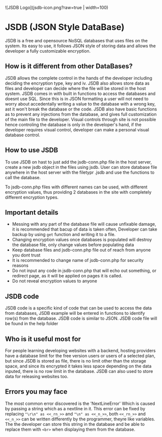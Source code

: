 ![JSDB Logo](jsdb-icon.png?raw=true | width=100)
# JSDB (JSON Style DataBase)
JSDB is a free and opensource NoSQL databases that uses files on the system. Its easy to use, it follows JSON style of storing data and allows the developer a fully customizable encryption. 

## How is it different from other DataBases?
 
JSDB allows the complete control in the hands of the developer including deciding the encryption type, key and iv. JSDB also allows store data as files and developer can decide where the file will be stored in the host system. JSDB comes in with built in functions to access the databases and doesnt use SQL. Since this is in JSON formatting a user will not need to worry about accedentally writing a value to the database with a wrong key, ast it won't break the database or the code. JSDB also have basic functions as to prevent any injections from the database, and gives full customization of the main file to the developer. Visual controls through site is not possible hence controling the database is only in the developer's hand, if the developer requires visual control, developer can make a personal visual database control.

## How to use JSDB

To use JSDB on hast to just add the jsdb-conn.php file in the host server, create a new jsdb object in the files using jsdb. User can store database file anywhere in the host server with the filetypr .jsdb and use the functions to call the database. 

To jsdb-conn.php files with different names can be used, with different encryption values, thus providing 2 databases in the site with completely different encryption types.

## Important details

* Messing with any part of the database file will cause unfixable damage, it is recommended that bacup of data is taken often, Developer can take backup by using `get` function and writing it to a file.
* Changing encryption values once databases is populated will destroy the database file, only change values before populating data
* Keep database files and jsdb-conn.php file out of  reach from anyone you dont trust
* It is recommended to change name of jsdb-conn.php for security reasons
* Do not input any code in jsdb-conn.php that will echo out something, or redirect page, as it will be applied on pages it is called.
* Do not reveal encryption values to anyone

## JSDB code

JSDB code is a specific kind of code that can be used to access the data from databases, JSDB example will be entered in functions to identify row(s) from the database.
JSDB code is similar to JSON.
JSDB code file will be found in the help folder

## Who is it useful most for

For people learning developing websites with a backend, hosting providers have a database limit for the free version users or users of a selected plan, but since JSDB is stored as file, there is no limit other than the storage space, and since its encrypted it takes less space depending on the data inputed, there is no row limit in the database. JSDB can also used to store data for releasing websites too.

## Errors you may face

The most common error discovered is the 'NextLineError' Which is caused by passing a string which as a nextline in it. This error can be fixed by replacing
`"\r\n" as <<_rn_>>` and `"\n" as <<_n_>>`, both `<<_rn_>>` and `<<_n_>>` can be written differently by the programmer, theyre like variables. The the developer can store this string in the database and be able to replace them with `<br>` when displaying them from the database.
